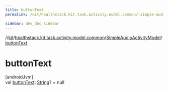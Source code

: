 ```yaml
---
title: buttonText
permalink: /kit/healthstack.kit.task.activity.model.common/-simple-audio-activity-model/button-text.html

sidebar: dev_doc_sidebar
---
```

//[kit](../../../index.html)/[healthstack.kit.task.activity.model.common](../index.html)/[SimpleAudioActivityModel](index.html)/[buttonText](button-text.html)



# buttonText



[androidJvm]\
val [buttonText](button-text.html): [String](https://kotlinlang.org/api/latest/jvm/stdlib/kotlin/-string/index.html)? = null




